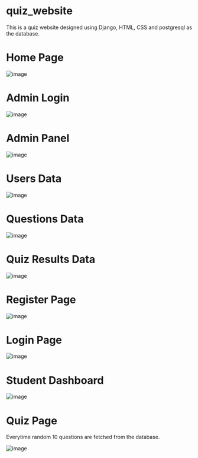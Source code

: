 # quiz_website
This is a quiz website designed using Django, HTML, CSS and postgresql as the database.

# Home Page
![image](https://user-images.githubusercontent.com/114876647/219605405-1fdfa21a-9914-4740-9909-2a22e308974c.png)

# Admin Login
![image](https://user-images.githubusercontent.com/114876647/219605663-0a4057ae-cd0f-4516-8c11-d042f57a8962.png)

# Admin Panel
![image](https://user-images.githubusercontent.com/114876647/219605847-5e2ef8b1-46e0-44e3-9763-4bef9e6890b8.png)

# Users Data
![image](https://user-images.githubusercontent.com/114876647/219605978-2ad412d0-ea8c-420a-bc87-ded634ad7f72.png)

# Questions Data
![image](https://user-images.githubusercontent.com/114876647/219606137-ec2b5d64-8f03-456d-8e3b-b669e7a8777f.png)

# Quiz Results Data
![image](https://user-images.githubusercontent.com/114876647/219606310-8014a805-84ed-40de-8a2c-c52713664c7b.png)

# Register Page
![image](https://user-images.githubusercontent.com/114876647/219607720-1f783309-4b67-46c5-8e87-7fd8bcf5954e.png)

# Login Page
![image](https://user-images.githubusercontent.com/114876647/219607781-bc43272b-b247-483c-981b-c3928a91e6e9.png)

# Student Dashboard
![image](https://user-images.githubusercontent.com/114876647/219607943-de791813-7d47-45b7-97a1-660438ecae9b.png)

# Quiz Page
Everytime random 10 questions are fetched from the database.

![image](https://user-images.githubusercontent.com/114876647/219608060-80473066-4714-4ca9-8dd2-7b7437ad1b3c.png)
